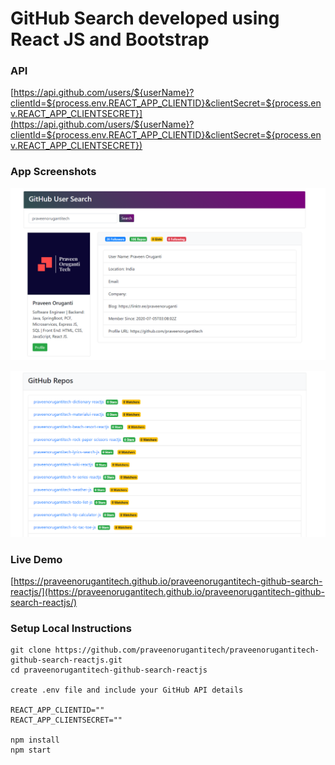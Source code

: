 # GitHub Search developed using React JS and Bootstrap

### API
[https://api.github.com/users/${userName}?clientId=${process.env.REACT_APP_CLIENTID}&clientSecret=${process.env.REACT_APP_CLIENTSECRET}](https://api.github.com/users/${userName}?clientId=${process.env.REACT_APP_CLIENTID}&clientSecret=${process.env.REACT_APP_CLIENTSECRET})

### App Screenshots

![screenshot of the app](https://raw.githubusercontent.com/praveenorugantitech/praveenorugantitech-github-search-reactjs/master/src/images/screenshot1.PNG)

![screenshot of the app](https://raw.githubusercontent.com/praveenorugantitech/praveenorugantitech-github-search-reactjs/master/src/images/screenshot2.PNG)


### Live Demo

[https://praveenorugantitech.github.io/praveenorugantitech-github-search-reactjs/](https://praveenorugantitech.github.io/praveenorugantitech-github-search-reactjs/)


### Setup Local Instructions

```
git clone https://github.com/praveenorugantitech/praveenorugantitech-github-search-reactjs.git
cd praveenorugantitech-github-search-reactjs

create .env file and include your GitHub API details

REACT_APP_CLIENTID=""
REACT_APP_CLIENTSECRET=""

npm install
npm start

```
